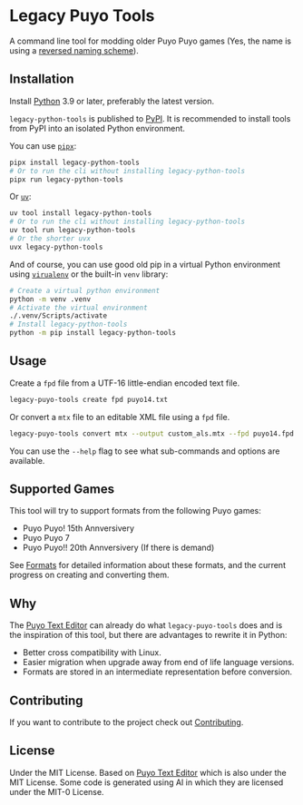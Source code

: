 # Legacy Puyo Tools

A command line tool for modding older Puyo Puyo games (Yes, the name is using a
[reversed naming scheme](https://github.com/microsoft/WSL)).

## Installation

Install [Python](https://www.python.org/) 3.9 or later, preferably the latest
version.

`legacy-python-tools` is published to
[PyPI](https://pypi.org/project/legacy-puyo-tools/). It is recommended to
install tools from PyPI into an isolated Python environment.

You can use [`pipx`](https://pipx.pypa.io):

```bash
pipx install legacy-python-tools
# Or to run the cli without installing legacy-python-tools
pipx run legacy-python-tools
```

Or [`uv`](https://docs.astral.sh/uv):

```bash
uv tool install legacy-python-tools
# Or to run the cli without installing legacy-python-tools
uv tool run legacy-python-tools
# Or the shorter uvx
uvx legacy-python-tools
```

And of course, you can use good old pip in a virtual Python environment using
[`virualenv`](https://virtualenv.pypa.io) or the built-in `venv` library:

```bash
# Create a virtual python environment
python -m venv .venv
# Activate the virtual environment
./.venv/Scripts/activate
# Install legacy-python-tools
python -m pip install legacy-python-tools
```

## Usage

Create a `fpd` file from a UTF-16 little-endian encoded text file.

```bash
legacy-puyo-tools create fpd puyo14.txt
```

Or convert a `mtx` file to an editable XML file using a `fpd` file.

```bash
legacy-puyo-tools convert mtx --output custom_als.mtx --fpd puyo14.fpd als.xml
```

You can use the `--help` flag to see what sub-commands and options are
available.

## Supported Games

This tool will try to support formats from the following Puyo games:

- Puyo Puyo! 15th Annversivery
- Puyo Puyo 7
- Puyo Puyo!! 20th Annversivery (If there is demand)

See
[Formats](https://github.com/wushenrong/legacy-puyo-tools/blob/main/formats.md)
for detailed information about these formats, and the current progress on
creating and converting them.

## Why

The [Puyo Text Editor][puyo-text-editor] can already do what `legacy-puyo-tools`
does and is the inspiration of this tool, but there are advantages to rewrite it
in Python:

[puyo-text-editor]: https://github.com/nickworonekin/puyo-text-editor

- Better cross compatibility with Linux.
- Easier migration when upgrade away from end of life language versions.
- Formats are stored in an intermediate representation before conversion.

## Contributing

If you want to contribute to the project check out
[Contributing](https://github.com/wushenrong/legacy-puyo-tools/blob/main/CONTRIBUTING.md).

## License

Under the MIT License. Based on [Puyo Text Editor][puyo-text-editor] which is
also under the MIT License. Some code is generated using AI in which they are
licensed under the MIT-0 License.

